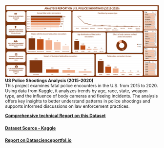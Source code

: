 ![Dashboard Preview](https://github.com/favy-codez/US-police-shootings-analysis-2015-2020-/blob/main/Dashboard%202.png)
**US Police Shootings Analysis (2015-2020)**  
This project examines fatal police encounters in the U.S. from 2015 to 2020. Using data from Kaggle, it analyzes trends by age, race, state, weapon type, and the influence of body cameras and fleeing incidents. The analysis offers key insights to better understand patterns in police shootings and supports informed discussions on law enforcement practices.  

[**Comprehensive technical Report on this Dataset**](https://medium.com/@ezeliorafavour/us-police-shootings-analysis-2015-2020-analytical-insights-with-microsoft-excel-5a9c87615032)  
#####
[**Dataset Source - Kaggle**](https://www.kaggle.com/datasets/ahsen1330/us-police-shootings)
#####
[**Report on Datascienceportfol.io**](https://www.datascienceportfol.io/GodsfavourEzeliora/projects/0)
